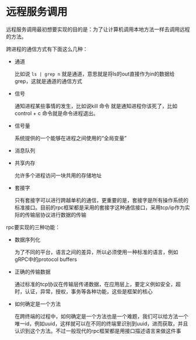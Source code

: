 # 远程服务调用

远程服务调用最初想要实现的目的是：为了让计算机调用本地方法一样去调用远程的方法。

跨进程的通信方式有下面这么几种：

- 通道
    
    比如说 `ls | grep n` 就是通道，意思就是将ls的out直接作为in的数据给grep，这就是通道的通信方式  
- 信号

    通知进程某些事情的发生，比如说kill 命令 就是通知进程你该死了，比如  control + c  命令就是命令进程退出。
- 信号量

    系统提供的一个能够在进程之间使用的“全局变量” 
- 消息队列
- 共享内存

    允许多个进程访问一块共用的存储地址
- 套接字

    只有套接字可以进行跨越单机的通信，更重要的是，套接字是所有操作系统的标准接口。目前的rpc框架都是采用的套接字这种通信接口，采用tcp/ip作为实际的传输层协议进行数据的传输

rpc要实现的三种功能：

- 数据序列化

    为了不同的平台，语言之间的差异，所以必须使用一种标准的语言，例如gRPC中的protocol buffers

- 正确的传输数据

    通过标准的tcp协议在传输层传递数据，在应用层上，要定义例如安全，超时，认证，异常，授权，事务等各种功能，这些是框架的核心
- 如何确定是一个方法

    在跨终端的过程中，如何确定是一个方法也是一个难题，我们可以给方法一个唯一id，例如uuid，这样就可以在不同的终端里识别到uuid，进而获取，并且认识到这个方法。不过一般现代的rpc框架都是用接口描述语言来做这件事



